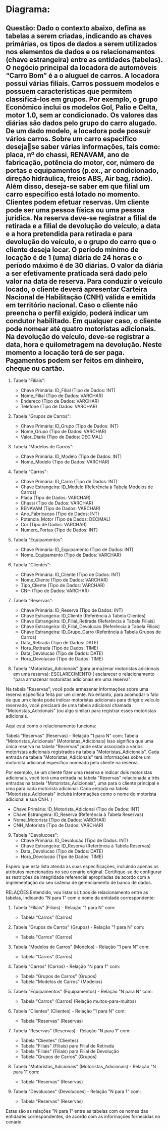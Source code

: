 # Diagrama:
## Questão: Dado o contexto abaixo, defina as tabelas a serem criadas, indicando as chaves primárias, os tipos de dados a serem utilizados nos elementos de dados e os relacionamentos (chave estrangeira) entre as entidades (tabelas). O negócio principal da locadora de automóveis “Carro Bom” é a o aluguel de carros. A locadora possui várias filiais. Carros possuem modelos e possuem características que permitem classificá-los em grupos. Por exemplo, o grupo Econômico inclui os modelos Gol, Palio e Celta, motor 1.0, sem ar condicionado. Os valores das diárias são dados pelo grupo do carro alugado. De um dado modelo, a locadora pode possuir vários carros. Sobre um carro específico desejase saber várias informações, tais como: placa, nº do chassi, RENAVAM, ano de fabricação, potência do motor, cor, número de portas e equipamentos (p.ex., ar condicionado, direção hidráulica, freios ABS, Air bag, rádio). Além disso, deseja-se saber em que filial um carro específico está lotado no momento. Clientes podem efetuar reservas. Um cliente pode ser uma pessoa física ou uma pessoa jurídica. Na reserva deve-se registrar a filial de retirada e a filial de devolução do veículo, a data e a hora pretendida para retirada e para devolução do veículo, e o grupo do carro que o cliente deseja locar. O período mínimo de locação é de 1 (uma) diária de 24 horas e o período máximo é de 30 diárias. O valor da diária a ser efetivamente praticada será dado pelo valor na data de reserva. Para conduzir o veículo locado, o cliente deverá apresentar Carteira Nacional de Habilitação (CNH) válida e emitida em território nacional. Caso o cliente não preencha o perfil exigido, poderá indicar um condutor habilitado. Em qualquer caso, o cliente pode nomear até quatro motoristas adicionais. Na devolução do veículo, deve-se registrar a data, hora e quilometragem na devolução. Neste momento a locação terá de ser paga. Pagamentos podem ser feitos em dinheiro, cheque ou cartão.


1. Tabela "Filiais":
   - Chave Primária: ID_Filial (Tipo de Dados: INT)
   - Nome_Filial (Tipo de Dados: VARCHAR)
   - Endereco (Tipo de Dados: VARCHAR)
   - Telefone (Tipo de Dados: VARCHAR)

2. Tabela "Grupos de Carros":
   - Chave Primária: ID_Grupo (Tipo de Dados: INT)
   - Nome_Grupo (Tipo de Dados: VARCHAR)
   - Valor_Diaria (Tipo de Dados: DECIMAL)

3. Tabela "Modelos de Carros":
   - Chave Primária: ID_Modelo (Tipo de Dados: INT)
   - Nome_Modelo (Tipo de Dados: VARCHAR)

4. Tabela "Carros":
   - Chave Primária: ID_Carro (Tipo de Dados: INT)
   - Chave Estrangeira: ID_Modelo (Referência à Tabela Modelos de Carros)
   - Placa (Tipo de Dados: VARCHAR)
   - Chassi (Tipo de Dados: VARCHAR)
   - RENAVAM (Tipo de Dados: VARCHAR)
   - Ano_Fabricacao (Tipo de Dados: INT)
   - Potencia_Motor (Tipo de Dados: DECIMAL)
   - Cor (Tipo de Dados: VARCHAR)
   - Numero_Portas (Tipo de Dados: INT)

5. Tabela "Equipamentos":
   - Chave Primária: ID_Equipamento (Tipo de Dados: INT)
   - Nome_Equipamento (Tipo de Dados: VARCHAR)

6. Tabela "Clientes":
   - Chave Primária: ID_Cliente (Tipo de Dados: INT)
   - Nome_Cliente (Tipo de Dados: VARCHAR)
   - Tipo_Cliente (Tipo de Dados: VARCHAR)
   - CNH (Tipo de Dados: VARCHAR)

7. Tabela "Reservas":
   - Chave Primária: ID_Reserva (Tipo de Dados: INT)
   - Chave Estrangeira: ID_Cliente (Referência à Tabela Clientes)
   - Chave Estrangeira: ID_Filial_Retirada (Referência à Tabela Filiais)
   - Chave Estrangeira: ID_Filial_Devolucao (Referência à Tabela Filiais)
   - Chave Estrangeira: ID_Grupo_Carro (Referência à Tabela Grupos de Carros)
   - Data_Retirada (Tipo de Dados: DATE)
   - Hora_Retirada (Tipo de Dados: TIME)
   - Data_Devolucao (Tipo de Dados: DATE)
   - Hora_Devolucao (Tipo de Dados: TIME)

8. Tabela "Motoristas_Adicionais" (para armazenar motoristas adicionais em uma reserva):
ESCLARECIMENTO:(
esclarecer o relacionamento "para armazenar motoristas adicionais em uma reserva".

Na tabela "Reservas", você pode armazenar informações sobre uma reserva específica feita por um cliente. No entanto, para acomodar o fato de que um cliente pode indicar motoristas adicionais para dirigir o veículo reservado, você precisará de uma tabela adicional chamada "Motoristas_Adicionais" (ou algo similar) para registrar esses motoristas adicionais.

Aqui está como o relacionamento funciona:

Tabela "Reservas" (Reservas) - Relação "1 para N" com:
Tabela "Motoristas_Adicionais" (Motoristas_Adicionais)
Isso significa que uma única reserva na tabela "Reservas" pode estar associada a vários motoristas adicionais registrados na tabela "Motoristas_Adicionais". Cada entrada na tabela "Motoristas_Adicionais" terá informações sobre um motorista adicional específico nomeado pelo cliente na reserva.

Por exemplo, se um cliente fizer uma reserva e indicar dois motoristas adicionais, você terá uma entrada na tabela "Reservas" relacionada a três entradas na tabela "Motoristas_Adicionais", uma para o cliente principal e uma para cada motorista adicional. Cada entrada na tabela "Motoristas_Adicionais" incluirá informações como o nome do motorista adicional e sua CNH.
)

   - Chave Primária: ID_Motorista_Adicional (Tipo de Dados: INT)
   - Chave Estrangeira: ID_Reserva (Referência à Tabela Reservas)
   - Nome_Motorista (Tipo de Dados: VARCHAR)
   - CNH_Motorista (Tipo de Dados: VARCHAR)

9. Tabela "Devolucoes":
   - Chave Primária: ID_Devolucao (Tipo de Dados: INT)
   - Chave Estrangeira: ID_Reserva (Referência à Tabela Reservas)
   - Data_Devolucao (Tipo de Dados: DATE)
   - Hora_Devolucao (Tipo de Dados: TIME)

Espero que esta lista atenda às suas especificações, incluindo apenas os atributos mencionados no seu cenário original. Certifique-se de configurar as restrições de integridade referencial apropriadas de acordo com a implementação do seu sistema de gerenciamento de banco de dados.









RELAÇÕES
Entendido, vou listar os tipos de relacionamento entre as tabelas, indicando "N para 1" com o nome da entidade correspondente:

1. Tabela "Filiais" (Filiais) - Relação "1 para N" com:
   - Tabela "Carros" (Carros)

2. Tabela "Grupos de Carros" (Grupos) - Relação "1 para N" com:
   - Tabela "Carros" (Carros)

3. Tabela "Modelos de Carros" (Modelos) - Relação "1 para N" com:
   - Tabela "Carros" (Carros)

4. Tabela "Carros" (Carros) - Relação "N para 1" com:
   - Tabela "Grupos de Carros" (Grupos)
   - Tabela "Modelos de Carros" (Modelos)

5. Tabela "Equipamentos" (Equipamentos) - Relação "N para N" com:
   - Tabela "Carros" (Carros) (Relação muitos-para-muitos)

6. Tabela "Clientes" (Clientes) - Relação "1 para N" com:
   - Tabela "Reservas" (Reservas)

7. Tabela "Reservas" (Reservas) - Relação "N para 1" com:
   - Tabela "Clientes" (Clientes)
   - Tabela "Filiais" (Filiais) para Filial de Retirada
   - Tabela "Filiais" (Filiais) para Filial de Devolução
   - Tabela "Grupos de Carros" (Grupos)

8. Tabela "Motoristas_Adicionais" (Motoristas_Adicionais) - Relação "N para 1" com:
   - Tabela "Reservas" (Reservas)

9. Tabela "Devolucoes" (Devolucoes) - Relação "N para 1" com:
   - Tabela "Reservas" (Reservas)

Estas são as relações "N para 1" entre as tabelas com os nomes das entidades correspondentes, de acordo com as informações fornecidas no cenário.


##
